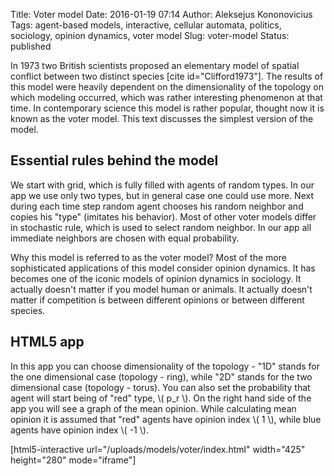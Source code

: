 Title: Voter model
Date: 2016-01-19 07:14
Author: Aleksejus Kononovicius
Tags: agent-based models, interactive, cellular automata, politics, sociology, opinion dynamics, voter model
Slug: voter-model
Status: published

In 1973 two British scientists
proposed an elementary model of spatial conflict between two distinct
species \[cite id="Clifford1973"\]. The results of this model were
heavily dependent on the dimensionality of the topology on which
modeling occurred, which was rather interesting phenomenon at that
time. In contemporary science this model is rather popular, thought now
it is known as the voter model. This text discusses the simplest version
of the model.
<!--more-->

## Essential rules behind the model

We start with grid, which is fully filled with agents of random types.
In our app we use only two types, but in general case one could use
more. Next during each time step random agent chooses his random
neighbor and copies his "type" (imitates his behavior). Most of other
voter models differ in stochastic rule, which is used to select random
neighbor. In our app all immediate neighbors are chosen with equal
probability.

Why this model is referred to as the voter model? Most of the more
sophisticated applications of this model consider opinion dynamics. It
has becomes one of the iconic models of opinion dynamics in sociology.
It actually doesn't matter if you model human or animals. It actually
doesn't matter if competition is between different opinions or between
different species.

## HTML5 app

In this app you can choose dimensionality of the topology - "1D" stands
for the one dimensional case (topology - ring), while "2D" stands for
the two dimensional case (topology - torus). You can also set the
probability that agent will start being of "red" type, \\\(  p\_r \\\).
On the right hand side of the app you will see a graph of the mean
opinion. While calculating mean opinion it is assumed that "red" agents
have opinion index \\\(  1 \\\), while blue agents have opinion index
\\\(  -1 \\\).

[html5-interactive
url="/uploads/models/voter/index.html" width="425"
height="280" mode="iframe"]
